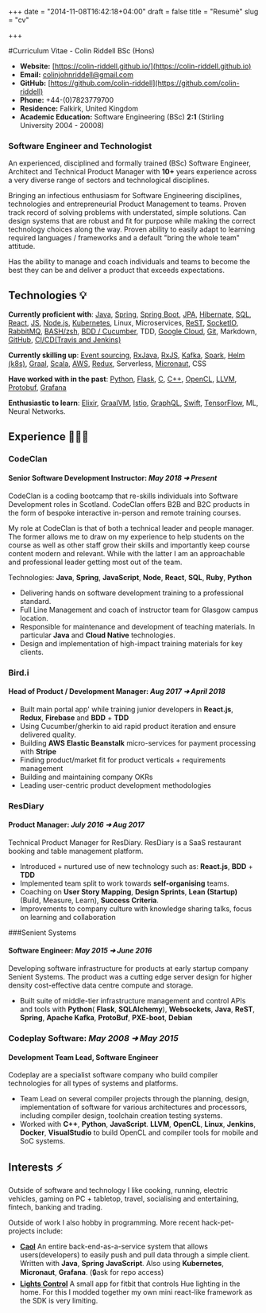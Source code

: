 +++
date = "2014-11-08T16:42:18+04:00"
draft = false
title = "Resumè"
slug = "cv"

+++

#Curriculum Vitae - Colin Riddell BSc (Hons)

* **Website:** [https://colin-riddell.github.io/](https://colin-riddell.github.io)
* **Email:** colinjohnriddell@gmail.com
* **GitHub:** [https://github.com/colin-riddell](https://github.com/colin-riddell)
* **Phone:** +44-(0)7823779700
* **Residence:** Falkirk, United Kingdom
* **Academic Education:** Software Engineering (BSc) **2:1** (Stirling University 2004 - 20008)

### Software Engineer and Technologist

An experienced, disciplined and formally trained (BSc) Software Engineer, Architect and Technical Product Manager with **10+** years experience across a very diverse range of sectors and technological disciplines.

Bringing an infectious enthusiasm for Software Engineering disciplines, technologies and entrepreneurial Product Management to teams. Proven track record of solving problems with understated, simple solutions. Can design systems that are robust and fit for purpose while making the correct technology choices along the way. Proven ability to easily adapt to learning required languages / frameworks and a default "bring the whole team" attitude.

Has the ability to manage and coach individuals and teams to become the best they can be and deliver a product that exceeds expectations.


## Technologies 💡

**Currently proficient with**: [Java](https://www.java.com/), [Spring](https://spring.io), [Spring Boot](https://spring.io/projects/spring-boot), [JPA](https://spring.io/guides/gs/accessing-data-jpa/), [Hibernate](https://hibernate.org/), [SQL](https://www.postgresql.org/), [React](https://reactjs.org/), [JS](https://developer.mozilla.org/en-US/docs/Web/JavaScript), [Node.js](https://nodejs.org/), [Kubernetes](https://kubernetes.io/), Linux, Microservices, [ReST](https://restfulapi.net/), [SocketIO](https://socket.io/), [RabbitMQ](https://www.rabbitmq.com/), [BASH/zsh](https://www.gnu.org/software/bash/), [BDD / Cucumber](https://cucumber.io/docs/gherkin/reference/), TDD, [Google Cloud](https://cloud.google.com/), [Git](https://git-scm.com/), Markdown, [GitHub](https://github.com/), [CI/CD(Travis and Jenkins)](https://travis-ci.com/)

**Currently skilling up**: [Event sourcing](https://martinfowler.com/eaaDev/EventSourcing.html), [RxJava](https://github.com/ReactiveX/RxJava), [RxJS](https://github.com/ReactiveX/rxjs), [Kafka](https://kafka.apache.org/), [Spark](https://spark.apache.org/), [Helm (k8s)](https://helm.sh/), [Graal](https://www.graalvm.org/), [Scala](https://www.scala-lang.org/), [AWS](https://aws.amazon.com/), [Redux](https://redux.js.org/), Serverless, [Micronaut](https://micronaut.io/), CSS

**Have worked with in the past**: [Python](https://www.python.org/), [Flask](https://flask.palletsprojects.com/), [C](http://www.open-std.org/jtc1/sc22/wg14/www/docs/n1256.pdf), [C++](https://isocpp.org/), [OpenCL](https://www.khronos.org/opencl/), [LLVM](http://llvm.org/), [Protobuf](https://developers.google.com/protocol-buffers), [Grafana](https://grafana.com/)

**Enthusiastic to learn**: [Elixir](https://elixir-lang.org/), [GraalVM](https://www.graalvm.org/), [Istio](https://istio.io), [GraphQL](https://graphql.org), [Swift](https://swift.org), [TensorFlow](https://www.tensorflow.org), ML, Neural Networks.

<div style="page-break-after: always;"></div>

## Experience 👨🏻‍💻
### CodeClan
#### Senior Software Development Instructor: *May 2018 ➜ Present*

CodeClan is a coding bootcamp that re-skills individuals into Software Development roles in Scotland. CodeClan offers B2B and B2C products in the form of bespoke interactive in-person and remote training courses.

My role at CodeClan is that of both a technical leader and people manager. The former allows me to draw on my experience to help students on the course as well as other staff grow their skills and importantly keep course content modern and relevant. While with the latter I am an approachable and professional leader getting most out of the team.

Technologies: **Java**, **Spring**, **JavaScript**, **Node**, **React**, **SQL**, **Ruby**, **Python**

* Delivering hands on software development training to a professional standard.
* Full Line Management and coach of instructor team for Glasgow campus location.
* Responsible for maintenance and development of teaching materials. In particular **Java** and **Cloud Native** technologies.
* Design and implementation of high-impact training materials for key clients.

### Bird.i
#### Head of Product / Development Manager: *Aug 2017 ➜ April 2018*

 * Built main portal app' while training junior developers in **React.js**, **Redux**, **Firebase** and **BDD** + **TDD**
 * Using Cucumber/gherkin to aid rapid product iteration and ensure delivered quality.
* Building **AWS** **Elastic Beanstalk** micro-services for payment processing with **Stripe**
* Finding product/market fit for product verticals + requirements management
* Building and maintaining company OKRs
* Leading user-centric product development methodologies

### ResDiary
#### Product Manager: *July 2016 ➜ Aug 2017*
Technical Product Manager for ResDiary. ResDiary is a SaaS restaurant booking and table management platform.

* Introduced + nurtured use of new technology such as: **React.js**, **BDD** + **TDD**
* Implemented team split to work towards **self-organising** teams.
* Coaching on **User Story Mapping**, **Design Sprints**, **Lean (Startup)** (Build, Measure, Learn), **Success Criteria**.
* Improvements to company culture with knowledge sharing talks, focus on learning and collaboration


###Senient Systems
#### Software Engineer: *May 2015 ➜ June 2016*

Developing software infrastructure for products at early startup company Senient Systems. The product was a cutting edge server design for higher density cost-effective data centre compute and storage.

* Built suite of middle-tier infrastructure management and control APIs and tools with **Python**( **Flask**, **SQLAlchemy**), **Websockets**, **Java**, **ReST**, **Spring**, **Apache Kafka**, **ProtoBuf**, **PXE-boot**, **Debian**


### Codeplay Software: *May 2008 ­➜ May 2015*
####  Development Team Lead, Software Engineer

Codeplay are a specialist software company who build compiler technologies for all types of systems and platforms.

* Team Lead on several compiler projects through the planning, design, implementation of software for various architectures and processors, including compiler design, toolchain creation testing systems.
* Worked with **C++**, **Python**, **JavaScript**. **LLVM**, **OpenCL**, **Linux**, **Jenkins**, **Docker**, **VisualStudio** to build OpenCL and compiler tools for mobile and SoC systems.

## Interests ⚡️

Outside of software and technology I like cooking, running, electric vehicles, gaming on PC + tabletop, travel, socialising and entertaining, fintech, banking and trading.

Outside of work I also hobby in programming. More recent hack-pet-projects include:

* **[Caol](https://www.npmjs.com/package/caol)** An entire back-end-as-a-service system that allows users(developers) to easily push and pull data through a simple client. Written with **Java**, **Spring** **JavaScript**. Also using **Kubernetes**, **Micronaut**, **Grafana**. (🔒ask for repo access)
* **[Lights Control](https://github.com/colin-riddell/simple_lights_watch)** A small app for fitbit that controls Hue lighting in the home. For this I modded together my own mini react-like framework as the SDK is very limiting.
